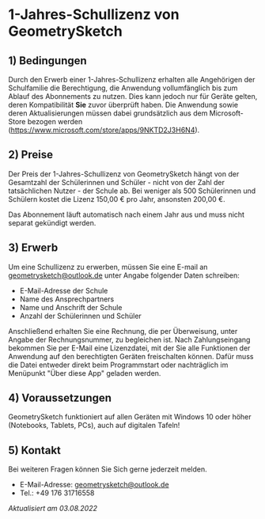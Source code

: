 # 1-Jahres-Schullizenz von GeometrySketch

## 1) Bedingungen
Durch den Erwerb einer 1-Jahres-Schullizenz erhalten alle Angehörigen der Schulfamilie die Berechtigung, die Anwendung vollumfänglich bis zum Ablauf des Abonnements zu nutzen. Dies kann jedoch nur für Geräte gelten, deren Kompatibilität **Sie** zuvor überprüft haben. Die Anwendung sowie deren Aktualisierungen müssen dabei grundsätzlich aus dem Microsoft-Store bezogen werden (https://www.microsoft.com/store/apps/9NKTD2J3H6N4). 

## 2) Preise
Der Preis der 1-Jahres-Schullizenz von GeometrySketch hängt von der Gesamtzahl der Schülerinnen und Schüler - nicht von der Zahl der tatsächlichen Nutzer - der Schule ab. Bei weniger als 500 Schülerinnen und Schülern kostet die Lizenz 150,00 € pro Jahr, ansonsten 200,00 €. 

Das Abonnement läuft automatisch nach einem Jahr aus und muss nicht separat gekündigt werden.

## 3) Erwerb
Um eine Schullizenz zu erwerben, müssen Sie eine E-mail an geometrysketch@outlook.de unter Angabe folgender Daten schreiben:
- E-Mail-Adresse der Schule
- Name des Ansprechpartners
- Name und Anschrift der Schule
- Anzahl der Schülerinnen und Schüler

Anschließend erhalten Sie eine Rechnung, die per Überweisung, unter Angabe der Rechnungsnummer, zu begleichen ist. Nach Zahlungseingang bekommen Sie per E-Mail eine Lizenzdatei, mit der Sie alle Funktionen der Anwendung auf den berechtigten Geräten freischalten können. Dafür muss die Datei entweder direkt beim Programmstart oder nachträglich im Menüpunkt "Über diese App" geladen werden.

## 4) Voraussetzungen 
GeometrySketch funktioniert auf allen Geräten mit Windows 10 oder höher (Notebooks, Tablets, PCs), auch auf digitalen Tafeln!

## 5) Kontakt
Bei weiteren Fragen können Sie Sich gerne jederzeit melden.
- E-Mail-Adresse: geometrysketch@outlook.de 
- Tel.: +49 176 31716558

*Aktualisiert am 03.08.2022*

